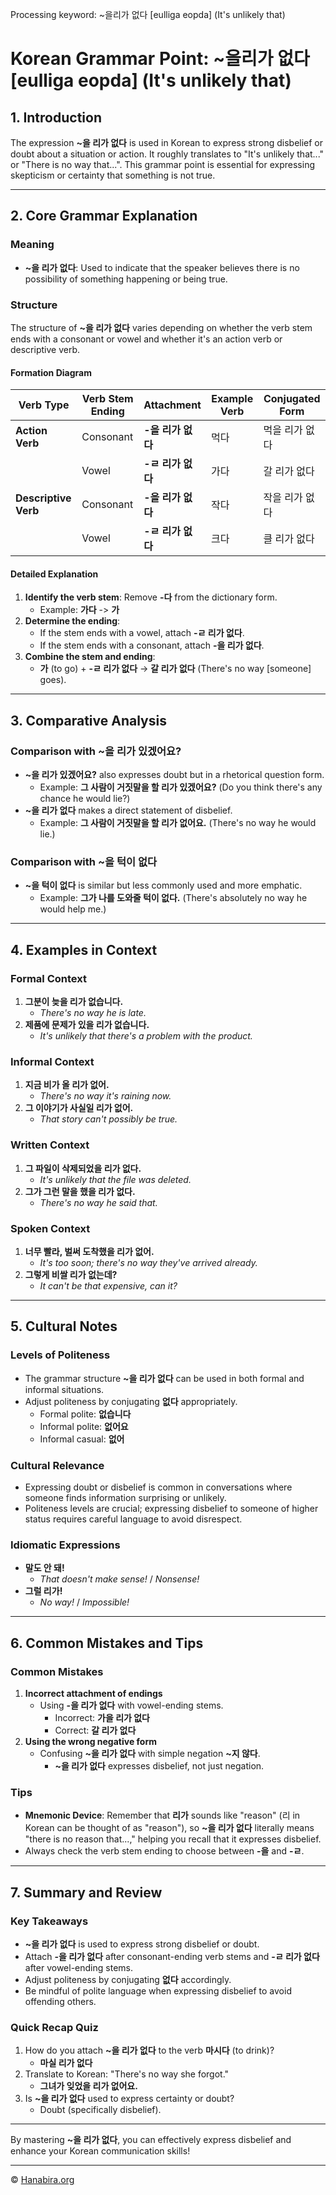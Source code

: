 Processing keyword: ~을리가 없다 [eulliga eopda] (It's unlikely that)
# Korean Grammar Point: ~을리가 없다 [eulliga eopda] (It's unlikely that)

## 1. Introduction
The expression **~을 리가 없다** is used in Korean to express strong disbelief or doubt about a situation or action. It roughly translates to "It's unlikely that..." or "There is no way that...". This grammar point is essential for expressing skepticism or certainty that something is not true.

---
## 2. Core Grammar Explanation
### Meaning
- **~을 리가 없다**: Used to indicate that the speaker believes there is no possibility of something happening or being true.
### Structure
The structure of **~을 리가 없다** varies depending on whether the verb stem ends with a consonant or vowel and whether it's an action verb or descriptive verb.
#### Formation Diagram
| Verb Type          | Verb Stem Ending | Attachment          | Example Verb | Conjugated Form    |
|--------------------|------------------|---------------------|--------------|--------------------|
| **Action Verb**    | Consonant        | **-을 리가 없다**    | 먹다         | 먹을 리가 없다     |
|                    | Vowel            | **-ㄹ 리가 없다**    | 가다         | 갈 리가 없다       |
| **Descriptive Verb** | Consonant        | **-을 리가 없다**    | 작다         | 작을 리가 없다     |
|                    | Vowel            | **-ㄹ 리가 없다**    | 크다         | 클 리가 없다       |
#### Detailed Explanation
1. **Identify the verb stem**: Remove **-다** from the dictionary form.
   - Example: **가다** -> **가**
2. **Determine the ending**:
   - If the stem ends with a vowel, attach **-ㄹ 리가 없다**.
   - If the stem ends with a consonant, attach **-을 리가 없다**.
3. **Combine the stem and ending**:
   - **가** (to go) + **-ㄹ 리가 없다** → **갈 리가 없다** (There's no way [someone] goes).
---
## 3. Comparative Analysis
### Comparison with **~을 리가 있겠어요?**
- **~을 리가 있겠어요?** also expresses doubt but in a rhetorical question form.
  - Example: **그 사람이 거짓말을 할 리가 있겠어요?** (Do you think there's any chance he would lie?)
- **~을 리가 없다** makes a direct statement of disbelief.
  - Example: **그 사람이 거짓말을 할 리가 없어요.** (There's no way he would lie.)
### Comparison with **~을 턱이 없다**
- **~을 턱이 없다** is similar but less commonly used and more emphatic.
  - Example: **그가 나를 도와줄 턱이 없다.** (There's absolutely no way he would help me.)
---
## 4. Examples in Context
### Formal Context
1. **그분이 늦을 리가 없습니다.**
   - *There's no way he is late.*
2. **제품에 문제가 있을 리가 없습니다.**
   - *It's unlikely that there's a problem with the product.*
### Informal Context
1. **지금 비가 올 리가 없어.**
   - *There's no way it's raining now.*
2. **그 이야기가 사실일 리가 없어.**
   - *That story can't possibly be true.*
### Written Context
1. **그 파일이 삭제되었을 리가 없다.**
   - *It's unlikely that the file was deleted.*
2. **그가 그런 말을 했을 리가 없다.**
   - *There's no way he said that.*
### Spoken Context
1. **너무 빨라, 벌써 도착했을 리가 없어.**
   - *It's too soon; there's no way they've arrived already.*
2. **그렇게 비쌀 리가 없는데?**
   - *It can't be that expensive, can it?*
---
## 5. Cultural Notes
### Levels of Politeness
- The grammar structure **~을 리가 없다** can be used in both formal and informal situations.
- Adjust politeness by conjugating **없다** appropriately.
  - Formal polite: **없습니다**
  - Informal polite: **없어요**
  - Informal casual: **없어**
### Cultural Relevance
- Expressing doubt or disbelief is common in conversations where someone finds information surprising or unlikely.
- Politeness levels are crucial; expressing disbelief to someone of higher status requires careful language to avoid disrespect.
### Idiomatic Expressions
- **말도 안 돼!**
  - *That doesn't make sense!* / *Nonsense!*
- **그럴 리가!**
  - *No way!* / *Impossible!*
---
## 6. Common Mistakes and Tips
### Common Mistakes
1. **Incorrect attachment of endings**
   - Using **-을 리가 없다** with vowel-ending stems.
     - Incorrect: **가을 리가 없다**
     - Correct: **갈 리가 없다**
2. **Using the wrong negative form**
   - Confusing **~을 리가 없다** with simple negation **~지 않다**.
     - **~을 리가 없다** expresses disbelief, not just negation.
### Tips
- **Mnemonic Device**: Remember that **리가** sounds like "reason" (리 in Korean can be thought of as "reason"), so **~을 리가 없다** literally means "there is no reason that...," helping you recall that it expresses disbelief.
- Always check the verb stem ending to choose between **-을** and **-ㄹ**.
---
## 7. Summary and Review
### Key Takeaways
- **~을 리가 없다** is used to express strong disbelief or doubt.
- Attach **-을 리가 없다** after consonant-ending verb stems and **-ㄹ 리가 없다** after vowel-ending stems.
- Adjust politeness by conjugating **없다** accordingly.
- Be mindful of polite language when expressing disbelief to avoid offending others.
### Quick Recap Quiz
1. How do you attach **~을 리가 없다** to the verb **마시다** (to drink)?
   - **마실 리가 없다**
2. Translate to Korean: "There's no way she forgot."
   - **그녀가 잊었을 리가 없어요.**
3. Is **~을 리가 없다** used to express certainty or doubt?
   - Doubt (specifically disbelief).
---
By mastering **~을 리가 없다**, you can effectively express disbelief and enhance your Korean communication skills!

---
© [Hanabira.org](https://hanabira.org)
